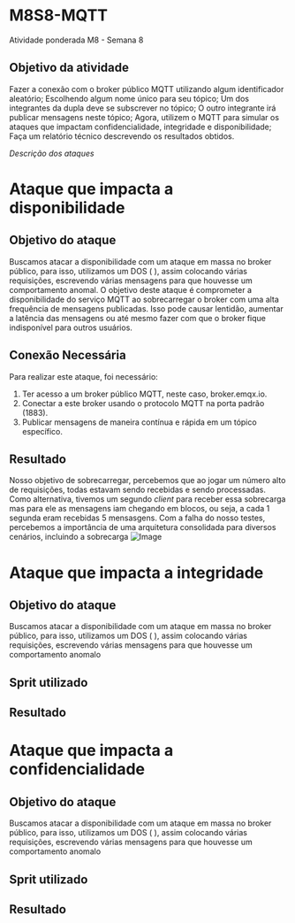# M8S8-MQTT
Atividade ponderada M8 - Semana 8
## Objetivo da atividade 
Fazer a conexão com o broker público MQTT utilizando algum identificador aleatório; Escolhendo algum nome único para seu tópico; Um dos integrantes da dupla deve se subscrever no tópico; O outro integrante irá publicar mensagens neste tópico; Agora, utilizem o MQTT para simular os ataques que impactam confidencialidade, integridade e disponibilidade; Faça um relatório técnico descrevendo os resultados obtidos.


*Descrição dos ataques*  
# Ataque que impacta a disponibilidade 
## Objetivo do ataque 
Buscamos atacar a disponibilidade com um ataque em massa no broker público, para isso, utilizamos um DOS ( ), assim colocando várias requisições, escrevendo várias mensagens para que houvesse um comportamento anomal. O objetivo deste ataque é comprometer a disponibilidade do serviço MQTT ao sobrecarregar o broker com uma alta frequência de mensagens publicadas. Isso pode causar lentidão, aumentar a latência das mensagens ou até mesmo fazer com que o broker fique indisponível para outros usuários.

## Conexão Necessária
Para realizar este ataque, foi necessário:
1. Ter acesso a um broker público MQTT, neste caso, broker.emqx.io.
2. Conectar a este broker usando o protocolo MQTT na porta padrão (1883).
3. Publicar mensagens de maneira contínua e rápida em um tópico específico.

## Resultado 
Nosso objetivo de sobrecarregar, percebemos que ao jogar um número alto de requisições, todas estavam sendo recebidas e sendo processadas. Como alternativa, tivemos um segundo *client* para receber essa sobrecarga mas para ele as mensagens iam chegando em blocos, ou seja, a cada 1 segunda eram recebidas 5 mensasgens. Com a falha do nosso testes, percebemos a importância de uma arquitetura consolidada para diversos cenários, incluindo a sobrecarga 
![Image](https://github.com/Inteli-College/2024-1B-T06-ES08-G01/assets/99493861/297779f6-ef4b-43a1-a3c8-c1d328d21b1e)


# Ataque que impacta a integridade
## Objetivo do ataque 
Buscamos atacar a disponibilidade com um ataque em massa no broker público, para isso, utilizamos um DOS ( ), assim colocando várias requisições, escrevendo várias mensagens para que houvesse um comportamento anomalo 

## Sprit utilizado 

## Resultado 


# Ataque que impacta a confidencialidade
## Objetivo do ataque 
Buscamos atacar a disponibilidade com um ataque em massa no broker público, para isso, utilizamos um DOS ( ), assim colocando várias requisições, escrevendo várias mensagens para que houvesse um comportamento anomalo 

## Sprit utilizado 

## Resultado 
